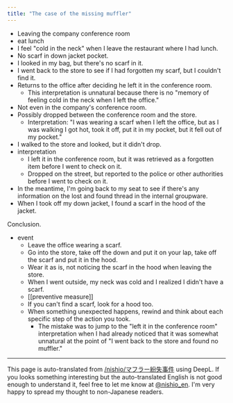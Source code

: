 ```yaml
---
title: "The case of the missing muffler"
---
```


- Leaving the company conference room
- eat lunch
- I feel "cold in the neck" when I leave the restaurant where I had lunch.
- No scarf in down jacket pocket.
- I looked in my bag, but there's no scarf in it.
- I went back to the store to see if I had forgotten my scarf, but I couldn't find it.
- Returns to the office after deciding he left it in the conference room.
    - This interpretation is unnatural because there is no "memory of feeling cold in the neck when I left the office."
- Not even in the company's conference room.
- Possibly dropped between the conference room and the store.
    - Interpretation: "I was wearing a scarf when I left the office, but as I was walking I got hot, took it off, put it in my pocket, but it fell out of my pocket."
- I walked to the store and looked, but it didn't drop.
- interpretation
    - I left it in the conference room, but it was retrieved as a forgotten item before I went to check on it.
    - Dropped on the street, but reported to the police or other authorities before I went to check on it.
- In the meantime, I'm going back to my seat to see if there's any information on the lost and found thread in the internal groupware.
- When I took off my down jacket, I found a scarf in the hood of the jacket.

Conclusion.
- event
    - Leave the office wearing a scarf.
    - Go into the store, take off the down and put it on your lap, take off the scarf and put it in the hood.
    - Wear it as is, not noticing the scarf in the hood when leaving the store.
    - When I went outside, my neck was cold and I realized I didn't have a scarf.
    - [[preventive measure]]
    - If you can't find a scarf, look for a hood too.
    - When something unexpected happens, rewind and think about each specific step of the action you took.
        - The mistake was to jump to the "left it in the conference room" interpretation when I had already noticed that it was somewhat unnatural at the point of "I went back to the store and found no muffler."
---
This page is auto-translated from [/nishio/マフラー紛失事件](https://scrapbox.io/nishio/マフラー紛失事件) using DeepL. If you looks something interesting but the auto-translated English is not good enough to understand it, feel free to let me know at [@nishio_en](https://twitter.com/nishio_en). I'm very happy to spread my thought to non-Japanese readers.